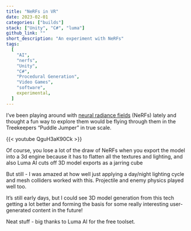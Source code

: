 ```yaml
---
title: "NeRFs in VR"
date: 2023-02-01
categories: ["builds"]
stack: ["Unity", "C#", "luma"]
github_link: ""
short_description: "An experiment with NeRFs"
tags:
  [
    "AI",
    "nerfs",
    "Unity",
    "C#",
    "Procedural Generation",
    "Video Games",
    "software",
    experimental,
  ]
---
```


I’ve been playing around with [neural radiance fields](https://en.wikipedia.org/wiki/Neural_radiance_field) (NeRFs) lately and thought a fun way to explore them would be flying through them in the Treekeepers “Puddle Jumper” in true scale.

<!--more-->

{{< youtube QguH3aK90Ck >}}

Of course, you lose a lot of the draw of NeRFs when you export the model into a 3d engine because it has to flatten all the textures and lighting, and also Luma AI cuts off 3D model exports as a jarring cube

But still - I was amazed at how well just applying a day/night lighting cycle and mesh colliders worked with this. Projectile and enemy physics played well too.

It’s still early days, but I could see 3D model generation from this tech getting a lot better and forming the basis for some really interesting user-generated content in the future!

Neat stuff - big thanks to Luma AI for the free toolset.
